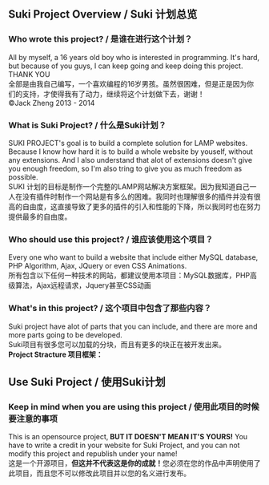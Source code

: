 <h2>Suki Project Overview / Suki 计划总览</h2>

<h3>Who wrote this project? / 是谁在进行这个计划？</h3>
All by myself, a 16 years old boy who is interested in programming. It's hard, but because of you guys, I can keep going and keep doing this project. THANK YOU<br>
全部是由我自己编写，一个喜欢编程的16岁男孩。虽然很困难，但是正是因为你们的支持，才使得我有了动力，继续将这个计划做下去，谢谢！<br>
©Jack Zheng 2013 - 2014
<h3>What is Suki Project? / 什么是Suki计划？</h3>
SUKI PROJECT's goal is to build a complete solution for LAMP websites. Because I know how hard it is to build a whole website by youself, without any extensions. And I also understand that alot of extensions doesn't give you enough freedom, so I'm also tring to give you as much freedom as possible.<br>
SUKI 计划的目标是制作一个完整的LAMP网站解决方案框架。因为我知道自己一人在没有插件时制作一个网站是有多么的困难。我同时也理解很多的插件并没有很高的自由度，这直接导致了更多的插件的引入和性能的下降，所以我同时也在努力提供最多的自由度。
<h3>Who should use this project? / 谁应该使用这个项目？</h3>
Every one who want to build a website that include either MySQL database, PHP Algorithm, Ajax, JQuery or even CSS Animations.<br>
所有包含以下任何一种技术的网站，都建议使用本项目：MySQL数据库，PHP高级算法，Ajax远程请求，Jquery甚至CSS动画
<h3>What's in this project? / 这个项目中包含了那些内容？</h3>
Suki project have alot of parts that you can include, and there are more and more parts going to be developed.<br>
Suki项目有很多您可以加载的分块，而且有更多的块正在被开发出来。<br>
<b>Project Stracture 项目框架：</b>

<h2>Use Suki Project / 使用Suki计划</h2>
<h3>Keep in mind when you are using this project / 使用此项目的时候要注意的事项</h3>
This is an opensource project,<b> BUT IT DOESN'T MEAN IT'S YOURS!</b> You have to write a credit in your website for Suki Project, and you can not modify this project and republish under your name!<br>
这是一个开源项目，<b>但这并不代表这是你的成就！</b>您必须在您的作品中声明使用了此项目，而且您不可以修改此项目并以您的名义进行发布。
